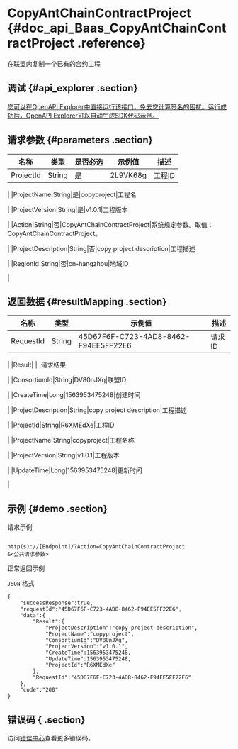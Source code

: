 # CopyAntChainContractProject {#doc_api_Baas_CopyAntChainContractProject .reference}

在联盟内复制一个已有的合约工程

## 调试 {#api_explorer .section}

[您可以在OpenAPI Explorer中直接运行该接口，免去您计算签名的困扰。运行成功后，OpenAPI Explorer可以自动生成SDK代码示例。](https://api.aliyun.com/#product=Baas&api=CopyAntChainContractProject&type=RPC&version=2018-12-21)

## 请求参数 {#parameters .section}

|名称|类型|是否必选|示例值|描述|
|--|--|----|---|--|
|ProjectId|String|是|2L9VK68g|工程ID

 |
|ProjectName|String|是|copyproject|工程名

 |
|ProjectVersion|String|是|v1.0.1|工程版本

 |
|Action|String|否|CopyAntChainContractProject|系统规定参数。取值：CopyAntChainContractProject。

 |
|ProjectDescription|String|否|copy project description|工程描述

 |
|RegionId|String|否|cn-hangzhou|地域ID

 |

## 返回数据 {#resultMapping .section}

|名称|类型|示例值|描述|
|--|--|---|--|
|RequestId|String|45D67F6F-C723-4AD8-8462-F94EE5FF22E6|请求ID

 |
|Result| | |请求结果

 |
|ConsortiumId|String|DV80nJXq|联盟ID

 |
|CreateTime|Long|1563953475248|创建时间

 |
|ProjectDescription|String|copy project description|工程描述

 |
|ProjectId|String|R6XMEdXe|工程ID

 |
|ProjectName|String|copyproject|工程名称

 |
|ProjectVersion|String|v1.0.1|工程版本

 |
|UpdateTime|Long|1563953475248|更新时间

 |

## 示例 {#demo .section}

请求示例

``` {#request_demo}

http(s)://[Endpoint]/?Action=CopyAntChainContractProject
&<公共请求参数>

```

正常返回示例

`JSON` 格式

``` {#json_return_success_demo}
{
	"successResponse":true,
	"requestId":"45D67F6F-C723-4AD8-8462-F94EE5FF22E6",
	"data":{
		"Result":{
			"ProjectDescription":"copy project description",
			"ProjectName":"copyproject",
			"ConsortiumId":"DV80nJXq",
			"ProjectVersion":"v1.0.1",
			"CreateTime":1563953475248,
			"UpdateTime":1563953475248,
			"ProjectId":"R6XMEdXe"
		},
		"RequestId":"45D67F6F-C723-4AD8-8462-F94EE5FF22E6"
	},
	"code":"200"
}
```

## 错误码 { .section}

访问[错误中心](https://error-center.aliyun.com/status/product/Baas)查看更多错误码。

